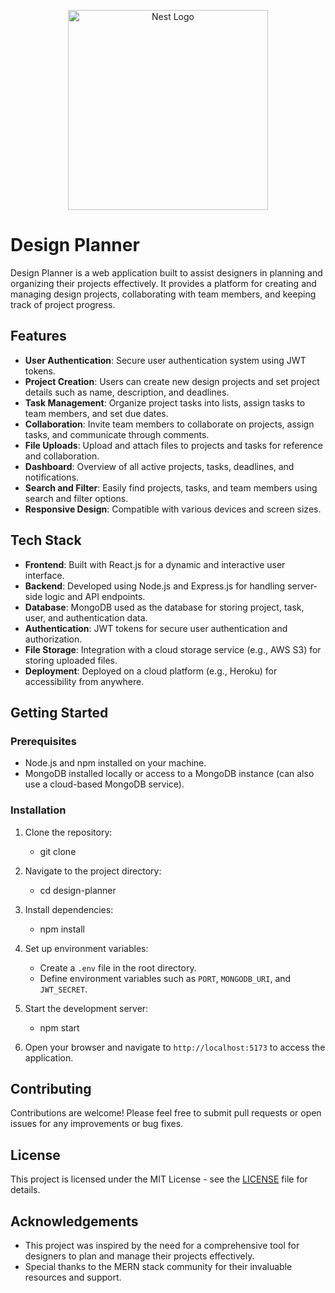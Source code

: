 <p align="center">
  <img src="https://raw.githubusercontent.com/safeerep/design-planner/feat/basics/assets/dp-removebg-preview.png" width="320" alt="Nest Logo" />
</p>

# Design Planner

Design Planner is a web application built to assist designers in planning and organizing their projects effectively. It provides a platform for creating and managing design projects, collaborating with team members, and keeping track of project progress.

## Features

- **User Authentication**: Secure user authentication system using JWT tokens.
- **Project Creation**: Users can create new design projects and set project details such as name, description, and deadlines.
- **Task Management**: Organize project tasks into lists, assign tasks to team members, and set due dates.
- **Collaboration**: Invite team members to collaborate on projects, assign tasks, and communicate through comments.
- **File Uploads**: Upload and attach files to projects and tasks for reference and collaboration.
- **Dashboard**: Overview of all active projects, tasks, deadlines, and notifications.
- **Search and Filter**: Easily find projects, tasks, and team members using search and filter options.
- **Responsive Design**: Compatible with various devices and screen sizes.

## Tech Stack

- **Frontend**: Built with React.js for a dynamic and interactive user interface.
- **Backend**: Developed using Node.js and Express.js for handling server-side logic and API endpoints.
- **Database**: MongoDB used as the database for storing project, task, user, and authentication data.
- **Authentication**: JWT tokens for secure user authentication and authorization.
- **File Storage**: Integration with a cloud storage service (e.g., AWS S3) for storing uploaded files.
- **Deployment**: Deployed on a cloud platform (e.g., Heroku) for accessibility from anywhere.

## Getting Started

### Prerequisites

- Node.js and npm installed on your machine.
- MongoDB installed locally or access to a MongoDB instance (can also use a cloud-based MongoDB service).

### Installation

1. Clone the repository:

   - git clone <repository-url>

2. Navigate to the project directory:

   - cd design-planner

3. Install dependencies:

   - npm install

4. Set up environment variables:

   - Create a `.env` file in the root directory.
   - Define environment variables such as `PORT`, `MONGODB_URI`, and `JWT_SECRET`.

5. Start the development server:

   - npm start

6. Open your browser and navigate to `http://localhost:5173` to access the application.

## Contributing

Contributions are welcome! Please feel free to submit pull requests or open issues for any improvements or bug fixes.

## License

This project is licensed under the MIT License - see the [LICENSE](https://github.com/safeerep/design-planner/blob/main/LICENSE.md) file for details.

## Acknowledgements

- This project was inspired by the need for a comprehensive tool for designers to plan and manage their projects effectively.
- Special thanks to the MERN stack community for their invaluable resources and support.
